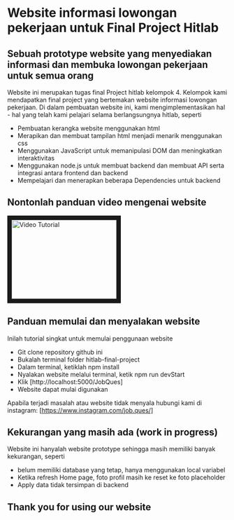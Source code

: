 # Website informasi lowongan pekerjaan untuk Final Project Hitlab

## Sebuah prototype website yang menyediakan informasi dan membuka lowongan pekerjaan untuk semua orang

Website ini merupakan tugas final Project hitlab kelompok 4. Kelompok kami mendapatkan final project yang bertemakan website informasi lowongan pekerjaan. Di dalam pembuatan website ini, kami mengimplementasikan hal - hal yang telah kami pelajari selama berlangsungnya hitlab, seperti

- Pembuatan kerangka website menggunakan html
- Merapikan dan membuat tampilan html menjadi menarik menggunakan css
- Menggunakan JavaScript untuk memanipulasi DOM dan meningkatkan interaktivitas 
- Menggunakan node.js untuk membuat backend dan membuat API serta integrasi antara frontend dan backend
- Mempelajari dan menerapkan beberapa Dependencies untuk backend

## Nontonlah panduan video mengenai website
<a href="https://youtu.be/glokAPn294w" target="_blank">
<img src="https://i9.ytimg.com/vi_webp/glokAPn294w/mqdefault.webp?v=6740aabc&sqp=CKT1hLoG&rs=AOn4CLB1qrO9uQdTZN8l0OHlKYp-4soULg" alt="Video Tutorial" width="240" height="180" border="10"/>
</a>

## Panduan memulai dan menyalakan website
Inilah tutorial singkat untuk memulai penggunaan website

- Git clone repository github ini
- Bukalah terminal folder hitlab-final-project
- Dalam terminal, ketiklah npm install
- Nyalakan website melalui terminal, ketik npm run devStart
- Klik [http://localhost:5000/JobQues]
- Website dapat mulai digunakan

Apabila terjadi masalah atau website tidak menyala
hubungi kami di instagram: [https://www.instagram.com/job.ques/]

## Kekurangan yang masih ada (work in progress)
Website ini hanyalah website prototype sehingga masih memiliki banyak kekurangan, seperti

- belum memiliki database yang tetap, hanya menggunakan local variabel
- Ketika refresh Home page, foto profil masih ke reset ke foto placeholder
- Apply data tidak tersimpan di backend

## Thank you for using our website
